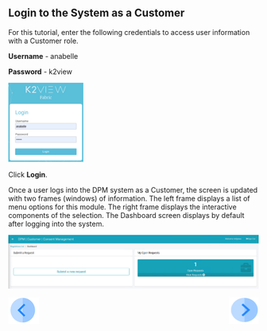 ## Login to the System as a Customer

For this tutorial, enter the following credentials to access user information with a Customer role.

**Username** - anabelle

**Password** - k2view

<img src="../images/anabelle_login.png" width="30%" height="30%">                                

Click **Login**.

Once a user logs into the DPM system as a Customer, the screen is updated with two frames (windows) of information. The left frame displays a list of menu options for this module. The right frame displays the interactive components of the selection. The Dashboard screen displays by default after logging into the system.

![image](../images/Customer_Dashboard.jpg)    



[![Previous](../images/Previous.png)](  03_01_Auto_Sync_Data_Tutorial.md)[<img align="right" width="60" height="54" src="../images/Next.png">]( 03_04_Auto_Sync_Submit_a_First_Request.md)
